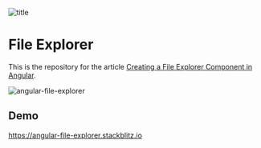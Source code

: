 ![title](https://malcoded.com/api/v1/48238e83-87dd-4b4f-be48-26ea7c89e8e7/asset/angular-file-explorer-component.png/png/1920)
# File Explorer
This is the repository for the article [Creating a File Explorer Component in Angular](https://malcoded.com/posts/angular-file-explorer-component).

![angular-file-explorer](https://raw.githubusercontent.com/LukasMarx/angular-file-manager/master/angular-file-explorer.png)

## Demo

https://angular-file-explorer.stackblitz.io
